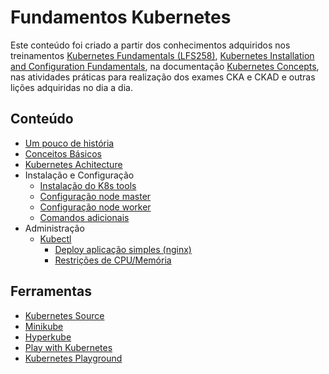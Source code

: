 # Fundamentos Kubernetes
Este conteúdo foi criado a partir dos conhecimentos adquiridos nos treinamentos [Kubernetes Fundamentals (LFS258)](https://training.linuxfoundation.org/training/kubernetes-fundamentals/), [Kubernetes Installation and Configuration Fundamentals](https://www.pluralsight.com/courses/kubernetes-installation-configuration-fundamentals), na documentação [Kubernetes Concepts](https://kubernetes.io/docs/concepts/), nas atividades práticas para realização dos exames CKA e CKAD e outras lições adquiridas no dia a dia.

## Conteúdo
* [Um pouco de história](/history.md)
* [Conceitos Básicos](/basics.md)
* [Kubernetes Achitecture](/achitecture.md)
* Instalação e Configuração
  * [Instalação do K8s tools](/install.md)
  * [Configuração node master](/master.md)
  * [Configuração node worker](/worker.md)
  * [Comandos adicionais](/commands-addons.md)
* Administração
  * [Kubectl](/kubectl.md)
    * [Deploy aplicação simples (nginx)](/deploy-simple-application.md)
    * [Restrições de CPU/Memória](/constraints-cpu-memory.md)

## Ferramentas
* [Kubernetes Source](/kubernetes.md)
* [Minikube](/minikube.md)
* [Hyperkube](/hyperkube.md)
* [Play with Kubernetes](https://labs.play-with-k8s.com/)
* [Kubernetes Playground](https://www.katacoda.com/courses/kubernetes/playground)

